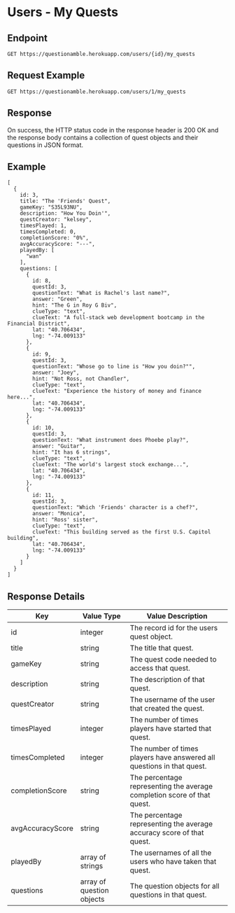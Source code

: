 # Users - My Quests

## Endpoint
`GET https://questionamble.herokuapp.com/users/{id}/my_quests`

## Request Example
```
GET https://questionamble.herokuapp.com/users/1/my_quests
```

## Response
On success, the HTTP status code in the response header is 200 OK and the response body contains a collection of quest objects and their questions in JSON format.

## Example
```
[
  {
    id: 3,
    title: "The 'Friends' Quest",
    gameKey: "S35L93NU",
    description: "How You Doin'",
    questCreator: "kelsey",
    timesPlayed: 1,
    timesCompleted: 0,
    completionScore: "0%",
    avgAccuracyScore: "---",
    playedBy: [
      "wan"
    ],
    questions: [
      {
        id: 8,
        questId: 3,
        questionText: "What is Rachel's last name?",
        answer: "Green",
        hint: "The G in Roy G Biv",
        clueType: "text",
        clueText: "A full-stack web development bootcamp in the Financial District",
        lat: "40.706434",
        lng: "-74.009133"
      },
      {
        id: 9,
        questId: 3,
        questionText: "Whose go to line is "How you doin?"",
        answer: "Joey",
        hint: "Not Ross, not Chandler",
        clueType: "text",
        clueText: "Experience the history of money and finance here...",
        lat: "40.706434",
        lng: "-74.009133"
      },
      {
        id: 10,
        questId: 3,
        questionText: "What instrument does Phoebe play?",
        answer: "Guitar",
        hint: "It has 6 strings",
        clueType: "text",
        clueText: "The world's largest stock exchange...",
        lat: "40.706434",
        lng: "-74.009133"
      },
      {
        id: 11,
        questId: 3,
        questionText: "Which 'Friends' character is a chef?",
        answer: "Monica",
        hint: "Ross' sister",
        clueType: "text",
        clueText: "This building served as the first U.S. Capitol building",
        lat: "40.706434",
        lng: "-74.009133"
      }
    ]
  }
]
```

## Response Details
| Key | Value Type | Value Description |
|---|---|---|
| id | integer | The record id for the users quest object. |
| title | string | The title that quest. |
| gameKey | string | The quest code needed to access that quest. |
| description | string | The description of that quest. |
| questCreator | string | The username of the user that created the quest. |
| timesPlayed | integer | The number of times players have started that quest. |
| timesCompleted | integer | The number of times players have answered all questions in that quest. |
| completionScore | string | The percentage representing the average completion score of that quest. |
| avgAccuracyScore | string | The percentage representing the average accuracy score of that quest. |
| playedBy | array of strings | The usernames of all the users who have taken that quest. |
| questions | array of question objects | The question objects for all questions in that quest. |
